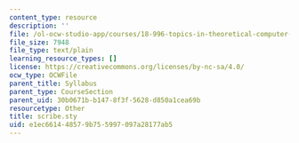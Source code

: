 ```yaml
---
content_type: resource
description: ''
file: /ol-ocw-studio-app/courses/18-996-topics-in-theoretical-computer-science-internet-research-problems-spring-2002/e1ec661448579b755997097a28177ab5_scribe.sty
file_size: 7948
file_type: text/plain
learning_resource_types: []
license: https://creativecommons.org/licenses/by-nc-sa/4.0/
ocw_type: OCWFile
parent_title: Syllabus
parent_type: CourseSection
parent_uid: 30b0671b-b147-8f3f-5628-d850a1cea69b
resourcetype: Other
title: scribe.sty
uid: e1ec6614-4857-9b75-5997-097a28177ab5
---
```

